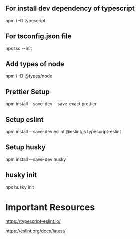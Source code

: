 ## For install dev dependency of typescript
npm i -D typescript

## For tsconfig.json file
npx tsc --init

## Add types of node
npm i -D @types/node

## Prettier Setup
npm install --save-dev --save-exact prettier

## Setup eslint
npm install --save-dev eslint @eslint/js typescript-eslint

## Setup husky
npm install --save-dev husky

## husky init
npx husky init
















# Important Resources

https://typescript-eslint.io/

https://eslint.org/docs/latest/